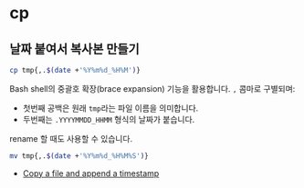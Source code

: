 # cp

## 날짜 붙여서 복사본 만들기

```sh
cp tmp{,.$(date +'%Y%m%d_%H%M')}
```

Bash shell의 중괄호 확장(brace expansion) 기능을 활용합니다.
`,` 콤마로 구별되며:
- 첫번째 공백은 원래 `tmp`라는 파일 이름을 의미합니다.
- 두번째는 `.YYYYMMDD_HHMM` 형식의 날짜가 붙습니다.

rename 할 때도 사용할 수 있습니다.

```sh
mv tmp{,.$(date +'%Y%m%d_%H%M%S')}
```

- [Copy a file and append a timestamp](https://unix.stackexchange.com/questions/202570/copy-a-file-and-append-a-timestamp)
